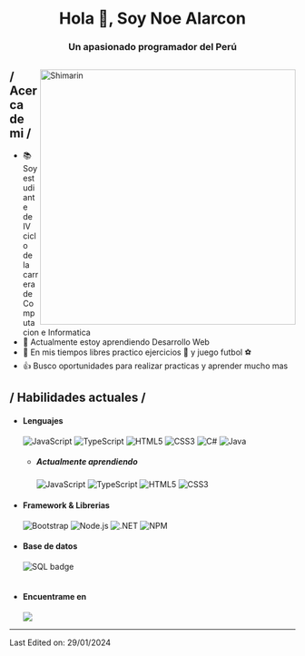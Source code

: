 
<p align = center ><h1 align="center">Hola 👋, Soy Noe Alarcon</h1> </p>
<h3 align="center">Un apasionado programador del Perú</h3>  


<div>

<img align="right" width="450" alt="Shimarin" src="https://www.repsol.com/content/dam/repsol-corporate/es/energia-e-innovacion/data-driven.jpg"/>

<h2> / Acerca de mi /</h2>
  
- 📚 Soy estudiante de IV ciclo de la carrera de Computacion e Informatica 
- 🌱 Actualmente estoy aprendiendo Desarrollo Web
- 🌟 En mis tiempos libres practico ejercicios 💪 y juego futbol ⚽
- 👍 Busco oportunidades para realizar practicas y aprender mucho mas
  
<h2> / Habilidades actuales / </h2>
  
- <h4> Lenguajes </h4>
  <img src="https://img.shields.io/badge/JavaScript-F7DF1E?style=for-the-badge&logo=javascript&logoColor=black" alt="JavaScript">
  <img src="https://img.shields.io/badge/TypeScript-3178C6?style=for-the-badge&logo=typescript&logoColor=white" alt="TypeScript">
  <img src="https://img.shields.io/badge/HTML5-E34F26?style=for-the-badge&logo=html5&logoColor=white" alt="HTML5">
  <img src="https://img.shields.io/badge/CSS3-1572B6?style=for-the-badge&logo=css3&logoColor=white" alt="CSS3">
  <img src="https://img.shields.io/badge/C%23-239120?style=for-the-badge&logo=csharp&logoColor=white" alt="C#">
  <img src="https://img.shields.io/badge/Java-ED8B00?style=for-the-badge&logo=java&logoColor=white" alt="Java">
  
  - <h5> Actualmente aprendiendo </h5>
    <img src="https://img.shields.io/badge/JavaScript-F7DF1E?style=for-the-badge&logo=javascript&logoColor=black" alt="JavaScript">
    <img src="https://img.shields.io/badge/TypeScript-3178C6?style=for-the-badge&logo=typescript&logoColor=white" alt="TypeScript">
    <img src="https://img.shields.io/badge/HTML5-E34F26?style=for-the-badge&logo=html5&logoColor=white" alt="HTML5">
    <img src="https://img.shields.io/badge/CSS3-1572B6?style=for-the-badge&logo=css3&logoColor=white" alt="CSS3">
  
- <h4> Framework & Librerias </h4>
  <img src="https://img.shields.io/badge/Bootstrap-7952B3?style=for-the-badge&logo=bootstrap&logoColor=white" alt="Bootstrap">
  <img src="https://img.shields.io/badge/Node.js-339933?style=for-the-badge&logo=node.js&logoColor=white" alt="Node.js">
  <img src="https://img.shields.io/badge/.NET-512BD4?style=for-the-badge&logo=dotnet&logoColor=white" alt=".NET">
  <img src="https://img.shields.io/badge/NPM-CB3837?style=for-the-badge&logo=npm&logoColor=white" alt="NPM">
  
- <h4> Base de datos </h4>
  <img src="https://img.shields.io/badge/SQL-000000?style=for-the-badge&logo=MySQL&logoColor=white" alt="SQL badge">
  </br></br>

- <h4> Encuentrame en </h4>
  <a href="https://www.linkedin.com/in/noe-sebastian-alarcon-bola%C3%B1os/"><img src="https://img.shields.io/badge/linkedin-%230077B5.svg?&style=for-the-badge&logo=linkedin&logoColor=white"/></a>
  
<div align="right"></div>
  
------

Last Edited on: 29/01/2024
